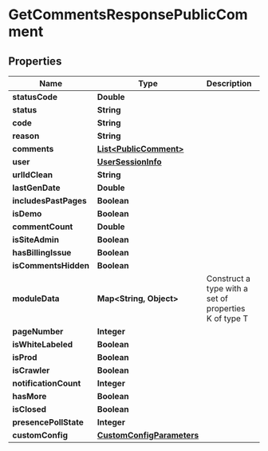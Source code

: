 

# GetCommentsResponsePublicComment


## Properties

| Name | Type | Description | Notes |
|------------ | ------------- | ------------- | -------------|
|**statusCode** | **Double** |  |  [optional] |
|**status** | **String** |  |  |
|**code** | **String** |  |  [optional] |
|**reason** | **String** |  |  [optional] |
|**comments** | [**List&lt;PublicComment&gt;**](PublicComment.md) |  |  |
|**user** | [**UserSessionInfo**](UserSessionInfo.md) |  |  |
|**urlIdClean** | **String** |  |  [optional] |
|**lastGenDate** | **Double** |  |  [optional] |
|**includesPastPages** | **Boolean** |  |  [optional] |
|**isDemo** | **Boolean** |  |  [optional] |
|**commentCount** | **Double** |  |  [optional] |
|**isSiteAdmin** | **Boolean** |  |  [optional] |
|**hasBillingIssue** | **Boolean** |  |  [optional] |
|**isCommentsHidden** | **Boolean** |  |  [optional] |
|**moduleData** | **Map&lt;String, Object&gt;** | Construct a type with a set of properties K of type T |  [optional] |
|**pageNumber** | **Integer** |  |  |
|**isWhiteLabeled** | **Boolean** |  |  [optional] |
|**isProd** | **Boolean** |  |  [optional] |
|**isCrawler** | **Boolean** |  |  [optional] |
|**notificationCount** | **Integer** |  |  [optional] |
|**hasMore** | **Boolean** |  |  [optional] |
|**isClosed** | **Boolean** |  |  [optional] |
|**presencePollState** | **Integer** |  |  [optional] |
|**customConfig** | [**CustomConfigParameters**](CustomConfigParameters.md) |  |  [optional] |



